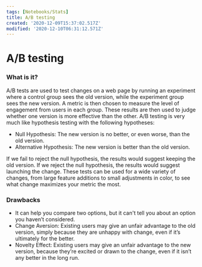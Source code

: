 ```yaml
---
tags: [Notebooks/Stats]
title: A/B testing
created: '2020-12-09T15:37:02.517Z'
modified: '2020-12-10T06:31:12.571Z'
---
```


# A/B testing

### What is it?

A/B tests are used to test changes on a web page by running an experiment where a control group sees the old version, while the experiment group sees the new version. A metric is then chosen to measure the level of engagement from users in each group. These results are then used to judge whether one version is more effective than the other. A/B testing is very much like hypothesis testing with the following hypotheses:

* Null Hypothesis: The new version is no better, or even worse, than the old version.
* Alternative Hypothesis: The new version is better than the old version.

If we fail to reject the null hypothesis, the results would suggest keeping the old version. If we reject the null hypothesis, the results would suggest launching the change. These tests can be used for a wide variety of changes, from large feature additions to small adjustments in color, to see what change maximizes your metric the most.

### Drawbacks


* It can help you compare two options, but it can't tell you about an option you haven’t considered.
* Change Aversion: Existing users may give an unfair advantage to the old version, simply because they are unhappy with change, even if it’s ultimately for the better.
* Novelty Effect: Existing users may give an unfair advantage to the new version, because they’re excited or drawn to the change, even if it isn’t any better in the long run.

